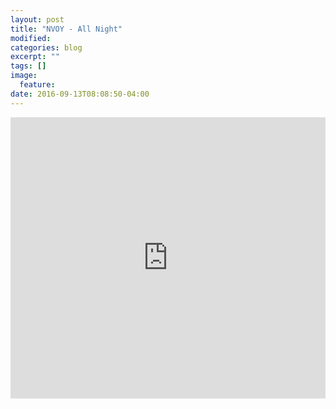 ```yaml
---
layout: post
title: "NVOY - All Night"
modified:
categories: blog
excerpt: ""
tags: []
image:
  feature:
date: 2016-09-13T08:08:50-04:00
---
```


<iframe width="100%" height="450" scrolling="no" frameborder="no" src="https://w.soundcloud.com/player/?url=https%3A//api.soundcloud.com/tracks/220214725&amp;auto_play=false&amp;hide_related=false&amp;show_comments=true&amp;show_user=true&amp;show_reposts=false&amp;visual=true"></iframe>
